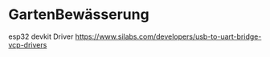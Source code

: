 # GartenBewässerung

esp32 devkit Driver
https://www.silabs.com/developers/usb-to-uart-bridge-vcp-drivers
